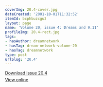 ```yaml
---
coverImg: 20.4-cover.jpg
dateCreated: '2001-10-01T11:32:52'
itemId: bcphbuzcgu3
layout: page
name: 'Volume 20, issue 4: Dreams and 9.11'
profileImg: 20.4-rect.jpg
tags:
- hasAuthor: dreamnetwork
- hasTag: dream-network-volume-20
- hasTag: dreamnetwork
type: post
urlSlug: '20.4'
---
```

<p style="margin-block-end: 5px; margin-block-start: 5px;"><a href="../files/pdfs/Volume_20/20.4_dreams_and_911.pdf" download="">Download issue 20.4</a></p><p style="margin-block-end: 5px; margin-block-start: 5px;"><a href="../files/pdfs/Volume_20/20.4_dreams_and_911.pdf">View online</a></p>